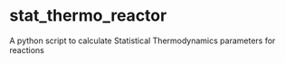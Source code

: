 # stat_thermo_reactor
A python script to calculate Statistical Thermodynamics parameters for reactions
